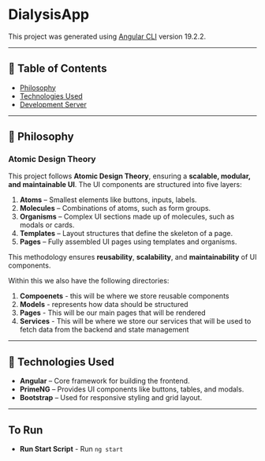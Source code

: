 # DialysisApp

This project was generated using [Angular CLI](https://github.com/angular/angular-cli) version 19.2.2.

---

## 📖 Table of Contents
- [Philosophy](#philosophy)
- [Technologies Used](#technologies-used)
- [Development Server](#development-server)


---

## 🎯 Philosophy

### **Atomic Design Theory**
This project follows **Atomic Design Theory**, ensuring a **scalable, modular, and maintainable UI**. The UI components are structured into five layers:

1. **Atoms** – Smallest elements like buttons, inputs, labels.
2. **Molecules** – Combinations of atoms, such as form groups.
3. **Organisms** – Complex UI sections made up of molecules, such as modals or cards.
4. **Templates** – Layout structures that define the skeleton of a page.
5. **Pages** – Fully assembled UI pages using templates and organisms.

This methodology ensures **reusability**, **scalability**, and **maintainability** of UI components.

Within this we also have the following directories:
1. **Compoenets** - this will be where we store reusable components
2. **Models** - represents how data should be structured
3. **Pages** - This will be our main pages that will be rendered
4. **Services** - This will be where we store our services that will be used to fetch data from the backend and state management


---

## 🚀 Technologies Used

- **Angular** – Core framework for building the frontend.
- **PrimeNG** – Provides UI components like buttons, tables, and modals.
- **Bootstrap** – Used for responsive styling and grid layout.

---

## To Run

- **Run Start Script** - Run ```ng start```
